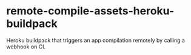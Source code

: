# remote-compile-assets-heroku-buildpack
Heroku buildpack that triggers an app compilation remotely by calling a webhook on CI.
